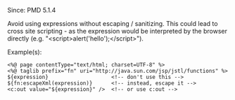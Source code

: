 Since: PMD 5.1.4

Avoid using expressions without escaping / sanitizing. This could lead to cross site scripting - as the expression
would be interpreted by the browser directly (e.g. &quot;&lt;script&gt;alert('hello');&lt;/script&gt;&quot;).

Example(s):
```
<%@ page contentType="text/html; charset=UTF-8" %>
<%@ taglib prefix="fn" uri="http://java.sun.com/jsp/jstl/functions" %>
${expression}                    <!-- don't use this -->
${fn:escapeXml(expression)}      <!-- instead, escape it -->
<c:out value="${expression}" />  <!-- or use c:out -->
```

